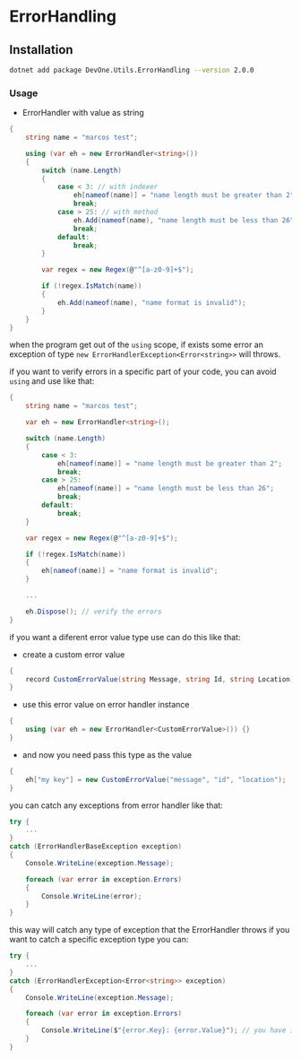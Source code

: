 # ErrorHandling

## Installation

```sh
dotnet add package DevOne.Utils.ErrorHandling --version 2.0.0
```

### Usage

- ErrorHandler with value as string

```cs
{
    string name = "marcos test";

    using (var eh = new ErrorHandler<string>())
    {
        switch (name.Length)
        {
            case < 3: // with indexer
                eh[nameof(name)] = "name length must be greater than 2";
                break;
            case > 25: // with method
                eh.Add(nameof(name), "name length must be less than 26");
                break;
            default:
                break;
        }

        var regex = new Regex(@"^[a-z0-9]+$");

        if (!regex.IsMatch(name))
        {
            eh.Add(nameof(name), "name format is invalid");
        }
    }
}
```

when the program get out of the `using` scope, if exists some error an exception of type
`new ErrorHandlerException<Error<string>>` will throws.

if you want to verify errors in a specific part of your code, you can avoid `using` and use like that:

```cs
{
    string name = "marcos test";

    var eh = new ErrorHandler<string>();

    switch (name.Length)
    {
        case < 3:
            eh[nameof(name)] = "name length must be greater than 2";
            break;
        case > 25:
            eh[nameof(name)] = "name length must be less than 26";
            break;
        default:
            break;
    }

    var regex = new Regex(@"^[a-z0-9]+$");

    if (!regex.IsMatch(name))
    {
        eh[nameof(name)] = "name format is invalid";
    }

    ...

    eh.Dispose(); // verify the errors
}
```

if you want a diferent error value type use can do this like that:

* create a custom error value
```cs
{
    record CustomErrorValue(string Message, string Id, string Location);
}
```

* use this error value on error handler instance
```cs
{
    using (var eh = new ErrorHandler<CustomErrorValue>()) {}
}
```

* and now you need pass this type as the value
```cs
{
    eh["my key"] = new CustomErrorValue("message", "id", "location");
}
```

you can catch any exceptions from error handler like that:

```cs
try {
    ...
}
catch (ErrorHandlerBaseException exception)
{
    Console.WriteLine(exception.Message);

    foreach (var error in exception.Errors)
    {
        Console.WriteLine(error);
    }
}
```

this way will catch any type of exception that the ErrorHandler throws
if you want to catch a specific exception type you can:

```cs
try {
    ...
}
catch (ErrorHandlerException<Error<string>> exception)
{
    Console.WriteLine(exception.Message);

    foreach (var error in exception.Errors)
    {
        Console.WriteLine($"{error.Key}: {error.Value}"); // you have intellisense
    }
}
```
